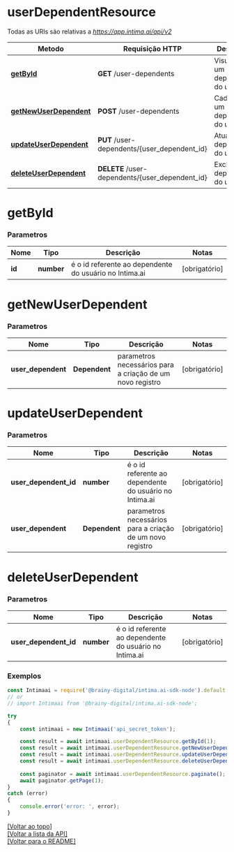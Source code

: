 # **userDependentResource**

Todas as URIs são relativas a *https://app.intima.ai/api/v2*

Metodo | Requisição HTTP | Descrição
------------- | ------------- | -------------
[**getById**](userDependentResource.md#getById) | **GET** /user-dependents | Visualiza um dependente do usuário
[**getNewUserDependent**](userDependentResource.md#getNewUserDependent) | **POST** /user-dependents | Cadastra um novo dependente do usuário
[**updateUserDependent**](userDependentResource.md#updateUserDependent) | **PUT** /user-dependents/{user_dependent_id} | Atualiza um dependente do usuário
[**deleteUserDependent**](userDependentResource.md#deleteUserDependent) | **DELETE** /user-dependents/{user_dependent_id} | Exclui um dependente do usuário

# **getById**

### Parametros

Nome | Tipo | Descrição | Notas
------------- | ------------- | ------------- | -------------
**id** | **number**| é o id referente ao dependente do usuário no Intima.ai | [obrigatório]

# **getNewUserDependent**

### Parametros

Nome | Tipo | Descrição | Notas
------------- | ------------- | ------------- | -------------
**user_dependent** | **Dependent**| parametros necessários para a criação de um novo registro | [obrigatório]

# **updateUserDependent**

### Parametros

Nome | Tipo | Descrição | Notas
------------- | ------------- | ------------- | -------------
**user_dependent_id** | **number**| é o id referente ao dependente do usuário no Intima.ai | [obrigatório]
**user_dependent** | **Dependent**| parametros necessários para a criação de um novo registro | [obrigatório]

# **deleteUserDependent**

### Parametros

Nome | Tipo | Descrição | Notas
------------- | ------------- | ------------- | -------------
**user_dependent_id** | **number**| é o id referente ao dependente do usuário no Intima.ai | [obrigatório]

### Exemplos
```javascript
const Intimaai = require('@brainy-digital/intima.ai-sdk-node').default;
// or
// import Intimaai from '@brainy-digital/intima.ai-sdk-node';

try
{
    const intimaai = new Intimaai('api_secret_token');

    const result = await intimaai.userDependentResource.getById(1);
    const result = await intimaai.userDependentResource.getNewUserDependent({ email: 'user@email.com' });
    const result = await intimaai.userDependentResource.updateUserDependent(3, { email: 'user2@email.com' });
    const result = await intimaai.userDependentResource.deleteUserDependent(3);
    
    const paginator = await intimaai.userDependentResource.paginate();
    await paginator.getPage(1);
}
catch (error)
{
    console.error('error: ', error);
}
```

[[Voltar ao topo]](#)        
[[Voltar a lista da API]](../../README.md#Documentação-para-os-Endpoints-da-API)    
[[Voltar para o README]](../../README.md#Intima.ai---SDK-NodeJS)
